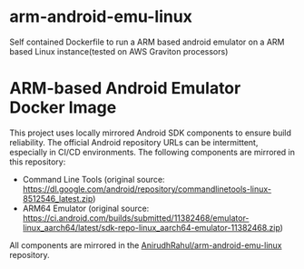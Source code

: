 # arm-android-emu-linux
Self contained Dockerfile to run a ARM based android emulator on a ARM based Linux instance(tested on AWS Graviton processors)

# ARM-based Android Emulator Docker Image

This project uses locally mirrored Android SDK components to ensure build reliability. The official Android repository URLs can be intermittent, especially in CI/CD environments. The following components are mirrored in this repository:

- Command Line Tools (original source: https://dl.google.com/android/repository/commandlinetools-linux-8512546_latest.zip)
- ARM64 Emulator (original source: https://ci.android.com/builds/submitted/11382468/emulator-linux_aarch64/latest/sdk-repo-linux_aarch64-emulator-11382468.zip)

All components are mirrored in the [AnirudhRahul/arm-android-emu-linux](https://github.com/AnirudhRahul/arm-android-emu-linux) repository.
